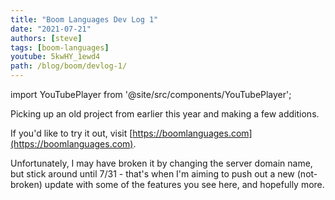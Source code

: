 ```yaml
---
title: "Boom Languages Dev Log 1"
date: "2021-07-21"
authors: [steve]
tags: [boom-languages]
youtube: 5kwHY_1ewd4
path: /blog/boom/devlog-1/
---
```


import YouTubePlayer from '@site/src/components/YouTubePlayer';

<YouTubePlayer youtubeLink={frontmatter.youtube} />

Picking up an old project from earlier this year and making a few additions.

If you'd like to try it out, visit [https://boomlanguages.com](https://boomlanguages.com).

Unfortunately, I may have broken it by changing the server domain name, but stick around until 7/31 - that's when I'm aiming to push out a new (not-broken) update with some of the features you see here, and hopefully more.